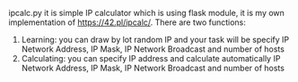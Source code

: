 ipcalc.py it is simple IP calculator which is using flask module,
it is my own implementation of https://42.pl/ipcalc/. There are two functions:
1. Learning: you can draw by lot random IP and your task will be specify IP Network Address, IP Mask, IP Network Broadcast and number of hosts
2. Calculating: you can specify IP address and calculate automatically IP Network Address, IP Mask, IP Network Broadcast and number of hosts
